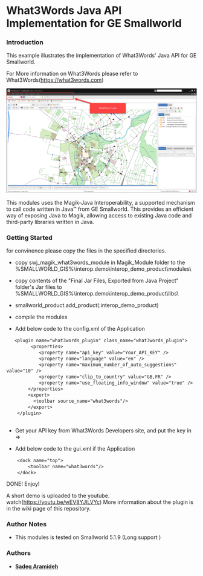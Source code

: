 # What3Words Java API Implementation for GE Smallworld

### Introduction


This example illustrates the implementation of What3Words' Java API for GE Smallworld.

For More information on What3Words please refer to What3Words(https://what3words.com)

![](https://github.com/Aramideh/What3Words/blob/main/resources/screenshot.png)


This modules uses the Magik-Java Interoperability, a supported mechanism to call code written in Java™ from GE Smallworld. This provides 
an efficient way of exposing Java to Magik, allowing access to existing Java code and third-party libraries written in Java.


### Getting Started

for convinence please copy the files in the specified directories.

* copy swj_magik_what3words_module in Magik_Module folder to the %SMALLWORLD_GIS%\interop.demo\interop_demo_product\modules\
* copy contents of the "Final Jar Files, Exported from Java Project" folder's Jar files to %SMALLWORLD_GIS%\interop.demo\interop_demo_product\libs\
* smallworld_product.add_product(:interop_demo_product)
* compile the modules

* Add below code to the config.xml of the Application
```
   <plugin name="what3words_plugin" class_name="what3words_plugin">
		 <properties>
			<property name="api_key" value="Your_API_KEY" />
			<property name="language" value="en" />
			<property name="maximum_number_of_auto_suggestions" value="10" />
			<property name="clip_to_country" value="GB,FR" />
			<property name="use_floating_info_window" value="true" />
		</properties>	
		<export>
		  <toolbar source_name="what3words"/>
		</export>
	</plugin>


```
* Get your API key from What3Words Developers site, and put the key in => 	<property name="api_key" value="Your_API_KEY" />

* Add below code to the gui.xml if the Application

```
	<dock name="top">
		<toolbar name="what3words"/>
	</dock>

```

 DONE! Enjoy!
 
A short demo is uploaded to the youtube. watch(https://youtu.be/wEV8YJlLVYc)
More information about the plugin is in the wiki page of this repository.

 
### Author Notes

 * This modules is tested on Smallworld 5.1.9 (Long support )


### Authors
* [**Sadeq Aramideh**](https://github.com/Aramideh)

